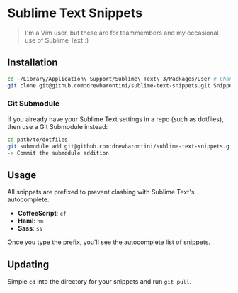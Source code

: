 Sublime Text Snippets
=====================

> I'm a Vim user, but these are for teammembers and my occasional use of Sublime Text :)

Installation
------------

```bash
cd ~/Library/Application\ Support/Sublime\ Text\ 3/Packages/User # Change path if you're using Sublime Text 2
git clone git@github.com:drewbarontini/sublime-text-snippets.git Snippets
```

### Git Submodule

If you already have your Sublime Text settings in a repo (such as dotfiles), then use a Git Submodule instead:

```bash
cd path/to/dotfiles
git submodule add git@github.com:drewbarontini/sublime-text-snippets.git path/to/Snippets
-> Commit the submodule addition
```

Usage
-----

All snippets are prefixed to prevent clashing with Sublime Text's autocomplete.

- **CoffeeScript**: `cf`
- **Haml**: `hm`
- **Sass**: `ss`

Once you type the prefix, you'll see the autocomplete list of snippets.

Updating
--------

Simple `cd` into the directory for your snippets and run `git pull`.
